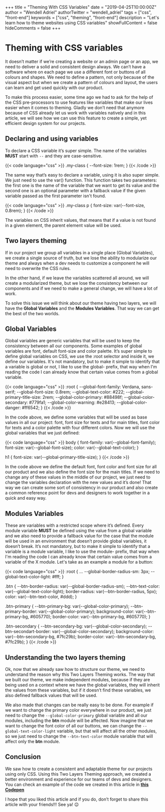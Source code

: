 +++
title = "Theming With CSS Variables"
date = "2019-04-25T10:00:00Z"
author = "Wendell Adriel"
authorTwitter = "wendell_adriel"
tags = ["css", "front-end"]
keywords = ["css", "theming", "front-end"]
description = "Let's learn how to theme websites using CSS variables"
showFullContent = false
hideComments = false
+++

# Theming with CSS variables

It doesn’t matter if we’re creating a website or an admin page or an app, we need to deliver a solid and consistent design always. We can’t have a software where on each page we use a different font or buttons of all colours and shapes. We need to define a pattern, not only because of the visual aspect but when we create a pattern of colours and layout, the users can learn and get used quickly with our product.

To make this process easier, some time ago we had to ask for the help of the CSS pre-processors to use features like variables that make our lives easier when it comes to theming. Gladly we don’t need that anymore because of CSS already let us work with variables natively and in this article, we will see how we can use this feature to create a simple, yet efficient design system for our projects.

## Declaring and using variables

To declare a CSS variable it’s super simple. The name of the variables **MUST** start with `--` and they are case-sensitive.

{{< code language="css" >}}
.my-class {
  --font-size: 1rem;
}
{{< /code >}}

The same way that’s easy to declare a variable, using it is also super simple. We just need to use the var() function. This function takes two parameters: the first one is the name of the variable that we want to get its value and the second one is an optional parameter with a fallback value if the given variable passed as the first parameter isn't found.

{{< code language="css" >}}
.my-class p {
  font-size: var(--font-size, 0.8rem);
}
{{< /code >}}

The variables on CSS inherit values, that means that if a value is not found in a given element, the parent element value will be used.

## Two layers theming

If in our project we group all variables in a single place (Global Variables), we create a single source of truth, but we lose the ability to modularize our theme and always when a dev needs to customize a component he will need to overwrite the CSS rules.

In the other hand, if we leave the variables scattered all around, we will create a modularized theme, but we lose the consistency between our components and if we need to make a general change, we will have a lot of work.

To solve this issue we will think about our theme having two layers, we will have the **Global Variables** and the **Modules Variables**. That way we can get the best of the two worlds.

## Global Variables

Global variables are generic variables that will be used to keep the consistency between all our components. Some examples of global variables are font, default font-size and color palette. It’s super simple to define global variables on CSS, we use the :root selector and inside it, we define our variables. It's not mandatory, but to make it simple to identify that a variable is global or not, I like to use the global- prefix, that way when I'm reading the code I can already know that certain value comes from a global variable.

{{< code language="css" >}}
:root {
  --global-font-family: Verdana, sans-serif;
  --global-font-size: 0.8rem;
  --global-text-color: #222;
  --global-primary-title-size: 2rem;
  --global-color-primary: #88498f;
  --global-color-secondary: #779fa1;
  --global-color-warning: #e28413;
  --global-color-danger: #ff6542;
}
{{< /code >}}

In the code above, we define some variables that will be used as base values in all our project: font, font size for texts and for main titles, font color for texts and a color palette with four different colors. Now we will use the global variables that we just defined:

{{< code language="css" >}}
body {
  font-family: var(--global-font-family);
  font-size: var(--global-font-size);
  color: var(--global-text-color);
}

h1 {
  font-size: var(--global-primary-title-size);
}
{{< /code >}}

In the code above we define the default font, font color and font size for all our product and we also define the font size for the main titles. If we need to change any of these values in the middle of our project, we just need to change the variables declaration with the new values and it’s done! That way we can create some sort of consistency in our product and also create a common reference point for devs and designers to work together in a quick and easy way.

## Modules Variables

These are variables with a restricted scope where it’s defined. Every module variable **MUST** be defined using the value from a global variable and we also need to provide a fallback value for the case that the module will be used in an environment that doesn’t provide global variables, it doesn’t break. It’s not mandatory, but to make it simple to identify that a variable is a module variable, I like to use the module- prefix, that way when I'm reading the code I can already know that certain value comes from a variable of the X module. Let's take as an example a module for a button:

{{< code language="css" >}}
:root {
  ...
  --global-border-radius-sm: 3px;
  --global-text-color-light: #fff;
}

.btn {
  --btn-border-radius: var(--global-border-radius-sm);
  --btn-text-color: var(--global-text-color-light);
  border-radius: var(--btn-border-radius, 5px);
  color: var(--btn-text-color, #ddd);
}

.btn-primary {
  --btn-primary-bg: var(--global-color-primary);
  --btn-primary-border: var(--global-color-primary);
  background-color: var(--btn-primary-bg, #605770);
  border-color: var(--btn-primary-bg, #605770);
}

.btn-secondary {
  --btn-secondary-bg: var(--global-color-secondary);
  --btn-secondart-border: var(--global-color-secondary);
  background-color: var(--btn-secondary-bg, #7fc29b);
  border-color: var(--btn-secondary-bg, #7fc29b);
}
{{< /code >}}

## Understanding the two layers theming

Ok, now that we already saw how to structure our theme, we need to understand the reason why this Two Layers Theming works. The way that we built our theme, we make independent modules, because if they are being used on a context where we have the global variables, they will inherit the values from these variables, but if it doesn’t find these variables, we also defined fallback values that will be used.

We also made that changes can be really easy to be done. For example if we want to change the primary color everywhere in our product, we just need to change the `--global-color-primary` global variable and all our modules, including the **btn** module will be affected. Now imagine that we want to change the font color of all our buttons, we can change the `--global-text-color-light` variable, but that will affect all the other modules, so we just need to change the `--btn-text-color` module variable that will affect only the **btn** module.

## Conclusion

We saw how to create a consistent and adaptable theme for our projects using only CSS. Using this Two Layers Theming approach, we created a better environment and experience for our teams of devs and designers. You can check an example of the code we created in this article in **[this Codepen](https://codepen.io/WendellAdriel/pen/QPxRjN)**

I hope that you liked this article and if you do, don’t forget to share this article with your friends!!! See ya! :wink:


